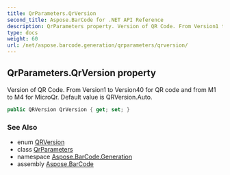 ```yaml
---
title: QrParameters.QrVersion
second_title: Aspose.BarCode for .NET API Reference
description: QrParameters property. Version of QR Code. From Version1 to Version40 for QR code and from M1 to M4 for MicroQr. Default value is QRVersion.Auto
type: docs
weight: 60
url: /net/aspose.barcode.generation/qrparameters/qrversion/
---
```

## QrParameters.QrVersion property

Version of QR Code. From Version1 to Version40 for QR code and from M1 to M4 for MicroQr. Default value is QRVersion.Auto.

```csharp
public QRVersion QrVersion { get; set; }
```

### See Also

* enum [QRVersion](../../qrversion/)
* class [QrParameters](../)
* namespace [Aspose.BarCode.Generation](../../../aspose.barcode.generation/)
* assembly [Aspose.BarCode](../../../)


